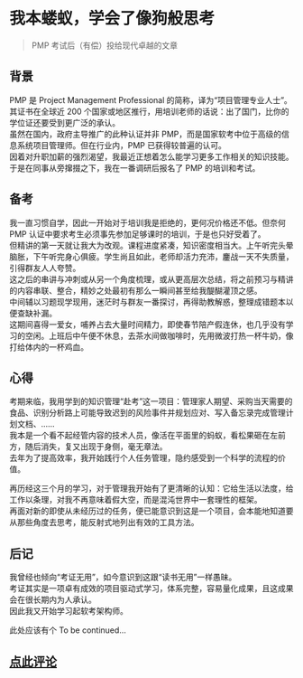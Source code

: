 # 我本蝼蚁，学会了像狗般思考

> PMP 考试后（有偿）投给现代卓越的文章

## 背景

PMP 是 Project Management Professional 的简称，译为“项目管理专业人士”。其证书在全球近 200 个国家或地区推行，用培训老师的话说：出了国门，比你的学位证还要受到更广泛的承认。  
虽然在国内，政府主导推广的此种认证并非 PMP，而是国家软考中位于高级的信息系统项目管理师。但在行业内，PMP 已获得较普遍的认可。  
因着对升职加薪的强烈渴望，我最近正想着怎么能学习更多工作相关的知识技能。于是在同事从旁撺掇之下，我在一番调研后报名了 PMP 的培训和考试。

## 备考

我一直习惯自学，因此一开始对于培训我是拒绝的，更何况价格还不低。但奈何 PMP 认证中要求考生必须事先参加足够课时的培训，于是也只好受着了。  
但精讲的第一天就让我大为改观。课程进度紧凑，知识密度相当大。上午听完头晕脑胀，下午听完身心俱疲。学生尚且如此，老师却活力充沛，鏖战一天不失质量，引得群友人人夸赞。  
这之后的串讲与冲刺或从另一个角度梳理，或从更高层次总结，将之前预习与精讲的内容串联、整合，精妙之处最初有那么一瞬间甚至给我醍醐灌顶之感。  
中间辅以习题现学现用，迷茫时与群友一番探讨，再得助教解惑，整理成错题本以便查缺补漏。  
这期间喜得一爱女，哺养占去大量时间精力，即使春节陪产假连休，也几乎没有学习的空闲。上班后中午便不休息，去茶水间做咖啡时，先用微波打热一杯牛奶，像打给体内的一杯鸡血。

## 心得

考期来临，我用学到的知识管理“赴考”这一项目：管理家人期望、采购当天需要的食品、识别分析路上可能导致迟到的风险事件并规划应对、写入备忘录完成管理计划文档、……  
我本是一个看不起经管内容的技术人员，像活在平面里的蚂蚁，看松果砸在左前方，随后消失，复又出现于身侧，毫无章法。  
去年为了提高效率，我开始践行个人任务管理，隐约感受到一个科学的流程的价值。

再历经这三个月的学习，对于管理我开始有了更清晰的认知：它给生活以法度，给工作以条理，对我不再意味着假大空，而是混沌世界中一套理性的框架。  
再面对新的即使从未经历过的任务，便已能意识到这是一个项目，会本能地知道要从那些角度去思考，能反射式地列出有效的工具方法。

## 后记

我曾经也倾向“考证无用”，如今意识到这跟“读书无用”一样愚昧。  
考证其实是一项卓有成效的项目驱动式学习，体系完整，容易量化成果，且这成果会在很长期内为人承认。  
因此我又开始学习起软考架构师。

此处应该有个 To be continued…

## [点此评论](https://github.com/cf020031308/cf020031308.github.io/issues/8)
